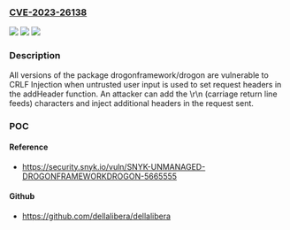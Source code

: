 ### [CVE-2023-26138](https://cve.mitre.org/cgi-bin/cvename.cgi?name=CVE-2023-26138)
![](https://img.shields.io/static/v1?label=Product&message=drogonframework%2Fdrogon&color=blue)
![](https://img.shields.io/static/v1?label=Version&message=0%3C%20*%20&color=brighgreen)
![](https://img.shields.io/static/v1?label=Vulnerability&message=CRLF%20Injection&color=brighgreen)

### Description

All versions of the package drogonframework/drogon are vulnerable to CRLF Injection when untrusted user input is used to set request headers in the addHeader function. An attacker can add the \r\n (carriage return line feeds) characters and inject additional headers in the request sent.

### POC

#### Reference
- https://security.snyk.io/vuln/SNYK-UNMANAGED-DROGONFRAMEWORKDROGON-5665555

#### Github
- https://github.com/dellalibera/dellalibera


